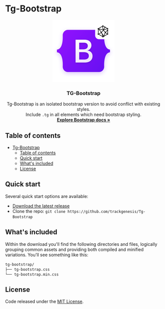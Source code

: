 # Tg-Bootstrap
<p align="center">
  <a href="https://trackgenesis.com/">
    <img src="assets/TG-Bootstrap.png" alt="TG-Bootstrap logo" width="200" height="200">
  </a>
</p>

<h3 align="center">TG-Bootstrap</h3>

<p align="center">
  Tg-Bootstrap is an isolated bootstrap version to avoid conflict with existing styles.
  <br>
  Include <code>.tg</code> in all elements which need bootstrap styling.
  <br>
  <a href="https://getbootstrap.com/docs/5.1/"><strong>Explore Bootstrap docs »</strong></a>
</p>

## Table of contents

- [Tg-Bootstrap](#tg-bootstrap)
  - [Table of contents](#table-of-contents)
  - [Quick start](#quick-start)
  - [What's included](#whats-included)
  - [License](#license)


## Quick start

Several quick start options are available:

- [Download the latest release](https://github.com/trackgenesis/Tg-Bootstrap/archive/v5.1.0.zip)
- Clone the repo: `git clone https://github.com/trackgenesis/Tg-Bootstrap`


## What's included

Within the download you'll find the following directories and files, logically grouping common assets and providing both compiled and minified variations. You'll see something like this:

```text
tg-bootstrap/
├── tg-bootstrap.css
└── tg-bootstrap.min.css

```


## License

Code released under the [MIT License](https://github.com/trackgenesis/Tg-Bootstrap/blob/main/LICENSE).
